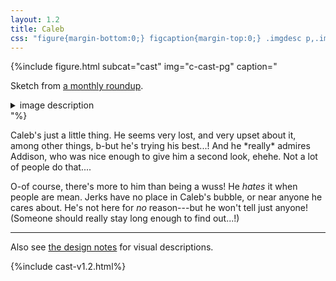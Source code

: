 ```yaml
---
layout: 1.2
title: Caleb
css: "figure{margin-bottom:0;} figcaption{margin-top:0;} .imgdesc p,.imgdesc li{color:inherit; margin-left:1rem;}"
---
```

{%include figure.html subcat="cast" img="c-cast-pg" caption="<p>Sketch from <a href='../../gallery/roundups/2022-08'>a monthly roundup</a>.</p><details class='imgdesc'><summary>image description</summary><p>Caleb stares directly at the viewer with a wide, wavy smile. Captioned: “his smug aura mocks you.”</p></details>"%}

<section markdown="1" id="desc" class="wrap">
Caleb's just a little thing. He seems very lost, and very upset about it, among other things, b-but he's trying his best...! And he *really* admires Addison, who was nice enough to give him a second look, ehehe. Not a lot of people do that....

O-of course, there's more to him than being a wuss! He *hates* it when people are mean. Jerks have no place in Caleb's bubble, or near anyone he cares about. He's not here for *no* reason---but he won't tell just anyone! (Someone should really stay long enough to find out...!)
</section>

----

Also see [the design notes](designnotes/caleb) for visual descriptions.

{%include cast-v1.2.html%}